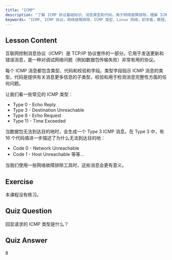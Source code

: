```yaml
---
title: "ICMP"
description: "了解 ICMP 协议基础知识、消息类型和代码，用于网络故障排除。理解 ICMP 如何工作以调试网络问题。"
keywords: "ICMP, ICMP 协议，网络故障排除，ICMP 类型，Linux 网络，初学者，教程，指南"
---
```


## Lesson Content

互联网控制消息协议（ICMP）是 TCP/IP 协议套件的一部分。它用于发送更新和错误消息，是一种对调试网络问题（例如数据包传输失败）非常有用的协议。

每个 ICMP 消息都包含类型、代码和校验和字段。类型字段指示 ICMP 消息的类型，代码是提供有关消息更多信息的子类型，校验和用于检测消息完整性方面的任何问题。

让我们看一些常见的 ICMP 类型：

- Type 0 - Echo Reply
- Type 3 - Destination Unreachable
- Type 8 - Echo Request
- Type 11 - Time Exceeded

当数据包无法到达目的地时，会生成一个 Type 3 ICMP 消息。在 Type 3 中，有 16 个代码值进一步描述了为什么无法到达目的地：

- Code 0 - Network Unreachable
- Code 1 - Host Unreachable
  等等...

当我们使用一些网络故障排除工具时，这些消息会更有意义。

## Exercise

本课程没有练习。

## Quiz Question

回显请求的 ICMP 类型是什么？

## Quiz Answer

8
